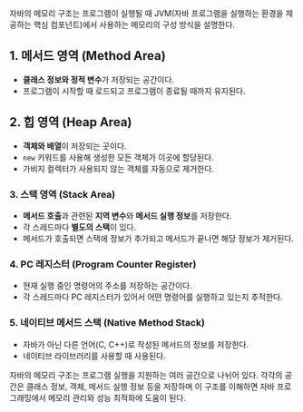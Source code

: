 자바의 메모리 구조는 프로그램이 실행될 때 JVM(자바 프로그램을 실행하는 환경을 제공하는 핵심 컴포넌트)에서 사용하는 메모리의 구성 방식을 설명한다.
## 1. 메서드 영역 (Method Area)
- **클래스 정보와 정적 변수**가 저장되는 공간이다.
- 프로그램이 시작할 때 로드되고 프로그램이 종료될 때까지 유지된다.
## 2. 힙 영역 (Heap Area)
- **객체와 배열**이 저장되는 곳이다.
- `new` 키워드를 사용해 생성한 모든 객체가 이곳에 할당된다.
- 가비지 컬렉터가 사용되지 않는 객체를 자동으로 제거한다.

### 3. 스택 영역 (Stack Area)
- **메서드 호출**과 관련된 **지역 변수**와 **메서드 실행 정보**를 저장한다.
- 각 스레드마다 **별도의 스택**이 있다.
- 메서드가 호출되면 스택에 정보가 추가되고 메서드가 끝나면 해당 정보가 제거된다.

### 4. PC 레지스터 (Program Counter Register)
- 현재 실행 중인 명령어의 주소를 저장하는 공간이다.
- 각 스레드마다 PC 레지스터가 있어서 어떤 명령어를 실행하고 있는지 추적한다.

### 5. 네이티브 메서드 스택 (Native Method Stack)
- 자바가 아닌 다른 언어(C, C++)로 작성된 메서드의 정보를 저장한다.
- 네이티브 라이브러리를 사용할 때 사용된다.

자바의 메모리 구조는 프로그램 실행을 지원하는 여러 공간으로 나뉘어 있다. 각각의 공간은 클래스 정보, 객체, 메서드 실행 정보 등을 저장하며 이 구조를 이해하면 자바 프로그래밍에서 메모리 관리와 성능 최적화에 도움이 된다.